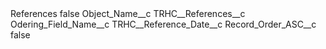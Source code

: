 <?xml version="1.0" encoding="UTF-8"?>
<CustomMetadata xmlns="http://soap.sforce.com/2006/04/metadata" xmlns:xsi="http://www.w3.org/2001/XMLSchema-instance" xmlns:xsd="http://www.w3.org/2001/XMLSchema">
    <label>References</label>
    <protected>false</protected>
    <values>
        <field>Object_Name__c</field>
        <value xsi:type="xsd:string">TRHC__References__c</value>
    </values>
    <values>
        <field>Odering_Field_Name__c</field>
        <value xsi:type="xsd:string">TRHC__Reference_Date__c</value>
    </values>
    <values>
        <field>Record_Order_ASC__c</field>
        <value xsi:type="xsd:boolean">false</value>
    </values>
</CustomMetadata>
